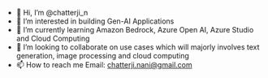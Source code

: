 - 👋 Hi, I’m @chatterji_n
- 👀 I’m interested in building Gen-AI Applications
- 🌱 I’m currently learning Amazon Bedrock, Azure Open AI, Azure Studio and Cloud Computing
- 💞️ I’m looking to collaborate on use cases which will majorly involves text generation, image processing and cloud computing
- 📫 How to reach me Email: chatterji.nani@gmail.com

<!---
VictorChatterji/VictorChatterji is a ✨ special ✨ repository because its `README.md` (this file) appears on your GitHub profile.
You can click the Preview link to take a look at your changes.
--->
